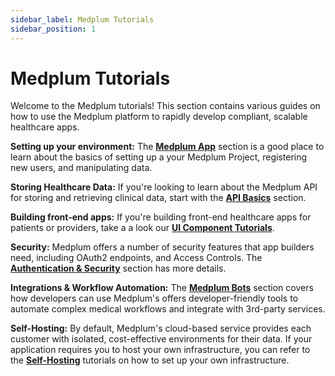 ```yaml
---
sidebar_label: Medplum Tutorials
sidebar_position: 1
---
```


# Medplum Tutorials

Welcome to the Medplum tutorials! This section contains various guides on how to use the Medplum platform to rapidly develop compliant, scalable healthcare apps.

**Setting up your environment:** The [**Medplum App**](./tutorials/app) section is a good place to learn about the basics of setting up a your Medplum Project, registering new users, and manipulating data.

**Storing Healthcare Data:** If you're looking to learn about the Medplum API for storing and retrieving clinical data, start with the [**API Basics**](./tutorials/api-basics/create-fhir-data) section.

**Building front-end apps:** If you're building front-end healthcare apps for patients or providers, take a a look our [**UI Component Tutorials**](./tutorials/ui-components).

**Security:** Medplum offers a number of security features that app builders need, including OAuth2 endpoints, and Access Controls. The [**Authentication & Security**](./tutorials/authentication-and-security) section has more details.

**Integrations & Workflow Automation:** The [**Medplum Bots**](./tutorials/bots) section covers how developers can use Medplum's offers developer-friendly tools to automate complex medical workflows and integrate with 3rd-party services.

**Self-Hosting:** By default, Medplum's cloud-based service provides each customer with isolated, cost-effective environments for their data. If your application requires you to host your own infrastructure, you can refer to the [**Self-Hosting**](./tutorials/self-hosting) tutorials on how to set up your own infrastructure.
